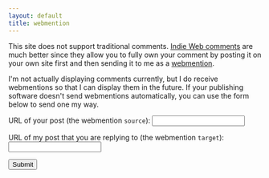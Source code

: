 ```yaml
---
layout: default
title: webmention
---
```


This site does not support traditional comments.  [Indie Web comments][] are much better since they allow you to fully
own your comment by posting it on your own site first and then sending it to me as a [webmention][].

I'm not actually displaying comments currently, but I do receive webmentions so that I can display them in the future.
If your publishing software doesn't send webmentions automatically, you can use the form below to send one my way.

[Indie Web comments]: http://indiewebcamp.com/comment
[webmention]: http://indiewebcamp.com/webmention

<form id="webmention" method="POST">
  <p><label>URL of your post (the webmention <code>source</code>):
  <input type="url" name="source"></label></p>

  <p><label>URL of my post that you are replying to (the webmention <code>target</code>):
  <input type="url" name="target"></label></p>

  <p><input type="submit"><span class="response"></span></p>
</form>

<script>
  $(function(){
    $('form#webmention').submit(function(event) {
      $('.response').removeClass('success').removeClass('error').text("");
      $.post(this.action, $(this).serialize(),
        function(data) {
          $('.response').addClass('success').text(data.message);
        }).fail(function(data) {
          message = data.responseJSON.message;
          $('.response').addClass('error').text("Error: " + message);
        });

      event.preventDefault();
    });
  });
</script>
